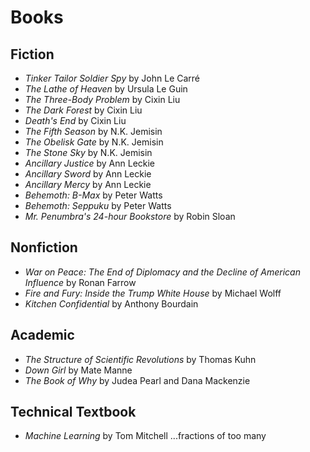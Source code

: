 # Books 

## Fiction
 * *Tinker Tailor Soldier Spy* by John Le Carré
 * *The Lathe of Heaven* by Ursula Le Guin
 * *The Three-Body Problem* by Cixin Liu
 * *The Dark Forest* by Cixin Liu
 * *Death's End* by Cixin Liu
 * *The Fifth Season* by N.K. Jemisin
 * *The Obelisk Gate* by N.K. Jemisin
 * *The Stone Sky* by N.K. Jemisin
 * *Ancillary Justice* by Ann Leckie
 * *Ancillary Sword* by Ann Leckie
 * *Ancillary Mercy* by Ann Leckie
 * *Behemoth: B-Max* by Peter Watts
 * *Behemoth: Seppuku* by Peter Watts
 * *Mr. Penumbra's 24-hour Bookstore* by Robin Sloan
 
## Nonfiction
 * *War on Peace: The End of Diplomacy and the Decline of American Influence* by Ronan Farrow
 * *Fire and Fury: Inside the Trump White House* by Michael Wolff
 * *Kitchen Confidential* by Anthony Bourdain

## Academic
 * *The Structure of Scientific Revolutions* by Thomas Kuhn
 * *Down Girl* by Mate Manne
 * *The Book of Why* by Judea Pearl and Dana Mackenzie

## Technical Textbook
 * *Machine Learning* by Tom Mitchell
 ...fractions of too many
